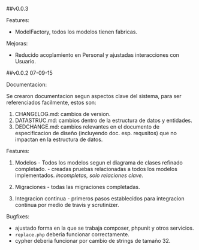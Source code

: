 ##v0.0.3

Features:

- ModelFactory, todos los modelos tienen fabricas.

Mejoras:

- Reducido acoplamiento en Personal y ajustadas interacciones con Usuario.

##v0.0.2 07-09-15

Documentacion:

Se crearon documentacion segun aspectos clave del sistema, para ser referenciados facilmente, estos son:

1. CHANGELOG.md: cambios de version.
1. DATASTRUC.md: cambios dentro de la estructura de datos y entidades.
1. DEDCHANGE.md: cambios relevantes en el documento de especificacion de diseño (incluyendo doc. esp. requsitos) que no impactan en la estructura de datos.

Features:

  1. Modelos
    - Todos los modelos segun el diagrama de clases refinado completado.
    - creadas pruebas relacionadas a todos los modelos implementados. _incompletas, solo relaciones clave._
      
  1. Migraciones
    - todas las migraciones completadas.
    
  1. Integracion continua
    - primeros pasos establecidos para integracion continua por medio de travis y scrutinizer.
    
Bugfixes:
    
  - ajustado forma en la que se trabaja composer, phpunit y otros servicios.
  - `replace.php` deberia funcionar correctamente.
  - cypher deberia funcionar por cambio de strings de tamaño 32.
